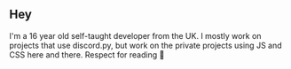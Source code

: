 ## Hey
I'm a 16 year old self-taught developer from the UK. I mostly work on projects that use discord.py, but work on the private projects using JS and CSS here and there. Respect for reading 🤘
